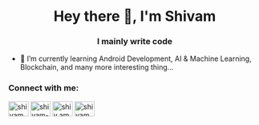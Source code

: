 <h1 align="center">Hey there 👋, I'm Shivam</h1>
<h3 align="center">I mainly write code</h3>

- 🌱  I’m currently learning Android Development, AI & Machine Learning, Blockchain, and many more interesting thing...

<h3 align="left">Connect with me:</h3>
<p align="left">
<a href="https://twitter.com/shivamhande" target="blank"><img align="center" src="https://cdn.jsdelivr.net/npm/simple-icons@3.0.1/icons/twitter.svg" alt="shivamhande" height="30" width="40" /></a>
<a href="https://linkedin.com/in/shivam-h-1856221a4" target="blank"><img align="center" src="https://cdn.jsdelivr.net/npm/simple-icons@3.0.1/icons/linkedin.svg" alt="shivam-h-1856221a4" height="30" width="40" /></a>
<a href="https://instagram.com/0shivamh" target="blank"><img align="center" src="https://cdn.jsdelivr.net/npm/simple-icons@3.0.1/icons/instagram.svg" alt="shiv.am.h" height="30" width="40" /></a>
<a href="https://www.hackerrank.com/shivamh" target="blank"><img align="center" src="https://cdn.jsdelivr.net/npm/simple-icons@3.0.1/icons/hackerrank.svg" alt="shivamh" height="30" width="40" /></a>
</p>

